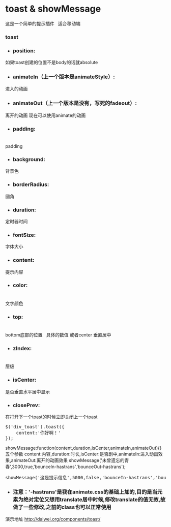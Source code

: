 # toast & showMessage
这是一个简单的提示插件    适合移动端
### toast
* ### position:<br/>  			 
如果toast创建的位置不是body的话就absolute
* ### animateIn（上一个版本是animateStyle）:<br/>  		 
进入的动画
* ### animateOut（上一个版本是没有，写死的fadeout）:<br/>  		 
离开的动画 现在可以使用animate的动画
* ### padding: <br/>  
padding
* ### background: <br/>
背景色
* ### borderRadius:<br/>
圆角
* ### duration: <br/>
定时器时间
* ### fontSize:  <br/>
字体大小
* ### content:  <br/>
提示内容
* ### color:  <br/> 
文字颜色
* ### top:    <br/>  
bottom底部的位置    具体的数值 或者center  垂直居中
* ### zIndex: <br/>         
层级
* ### isCenter:   <br/>
是否垂直水平居中显示
* ### closePrev: 		 <br/>	
在打开下一个toast的时候立即关闭上一个toast

<pre>
$('div_toast').toast({
    content:'你好啊！'
});
</pre>


showMessage:function(content,duration,isCenter,animateIn,animateOut){} 五个参数 content:内容,duration:时长,isCenter:是否剧中,animateIn:进入动画效果,animateOut:离开的动画效果
showMessage('未曾遗忘的青春',3000,true,'bounceIn-hastrans','bounceOut-hastrans');

<pre>
showMessage('这是提示信息',5000,false,'bounceIn-hastrans','bounceOut-hastrans');
</pre>
* ### 注意：'-hastrans'是我在animate.css的基础上加的,目的是当元素为绝对定位又想用translate居中时候,修改translate的值无效,故做了一些修改,之前的class也可以正常使用


演示地址  http://daiwei.org/components/toast/
